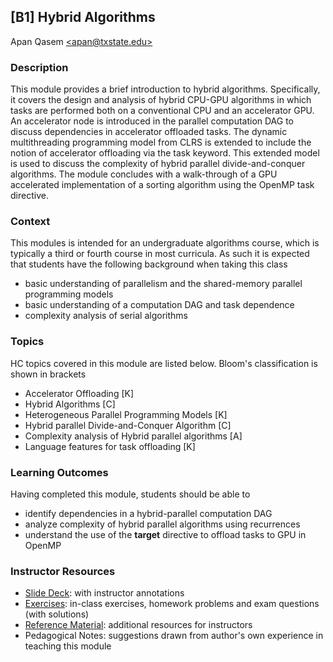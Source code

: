 ## [B1] Hybrid Algorithms 
Apan Qasem [\<apan@txstate.edu\>](apan@txstate.edu)

### Description 
This module provides a brief introduction to hybrid algorithms. Specifically, it covers the design and analysis
of hybrid CPU-GPU algorithms in which tasks are performed both on a conventional CPU and an accelerator GPU. 
An accelerator node is introduced in the parallel computation DAG to discuss dependencies in
accelerator offloaded tasks. The dynamic multithreading programming model from CLRS is extended to include the
notion of accelerator offloading via the task keyword. This extended model is used to discuss the complexity of
hybrid parallel divide-and-conquer algorithms. The module concludes with a walk-through of a GPU
accelerated implementation of a sorting algorithm using the OpenMP task directive. 


### Context 

This modules is intended for an undergraduate algorithms course, which is typically a third or
fourth course in most curricula. As such it is expected that students have the following background
when taking this class 
  * basic understanding of parallelism and the shared-memory parallel programming models 
  * basic understanding of a computation DAG and task dependence 
  * complexity analysis of serial algorithms

### Topics 

HC topics covered in this module are listed below. Bloom's classification is shown in brackets

* Accelerator Offloading [K]
* Hybrid Algorithms [C]
* Heterogeneous Parallel Programming Models [K]
* Hybrid parallel Divide-and-Conquer Algorithm [C]
* Complexity analysis of Hybrid parallel algorithms [A]
* Language features for task offloading [K]

### Learning Outcomes

Having completed this module, students should be able to 

 * identify dependencies in a hybrid-parallel computation DAG 
 * analyze complexity of hybrid parallel algorithms using recurrences
 * understand the use of the **target** directive to offload tasks to GPU in OpenMP

### Instructor Resources 

  * [Slide Deck](./lecture_slides.pptx): with instructor annotations
  * [Exercises](./exercises.md): in-class exercises, homework problems and exam questions (with solutions)
  * [Reference Material](./reference_material.md): additional resources for instructors
  * Pedagogical Notes: suggestions drawn from author's own experience in teaching this module 



